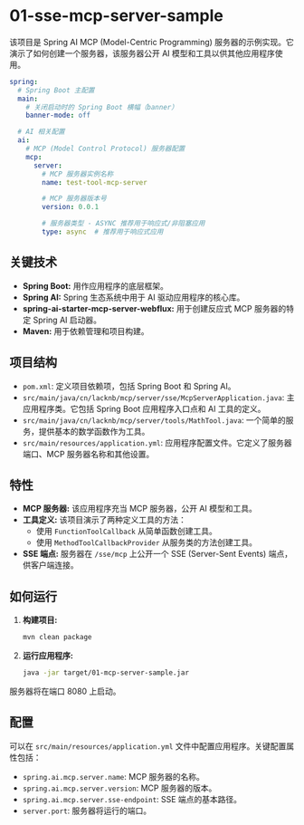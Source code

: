 # 01-sse-mcp-server-sample

该项目是 Spring AI MCP (Model-Centric Programming) 服务器的示例实现。它演示了如何创建一个服务器，该服务器公开 AI 模型和工具以供其他应用程序使用。

```yml
spring:
  # Spring Boot 主配置
  main:
    # 关闭启动时的 Spring Boot 横幅（banner）
    banner-mode: off

  # AI 相关配置
  ai:
    # MCP (Model Control Protocol) 服务器配置
    mcp:
      server:
        # MCP 服务器实例名称
        name: test-tool-mcp-server

        # MCP 服务器版本号
        version: 0.0.1

        # 服务器类型 - ASYNC 推荐用于响应式/非阻塞应用
        type: async  # 推荐用于响应式应用
```

## 关键技术

*   **Spring Boot:** 用作应用程序的底层框架。
*   **Spring AI:** Spring 生态系统中用于 AI 驱动应用程序的核心库。
*   **spring-ai-starter-mcp-server-webflux:** 用于创建反应式 MCP 服务器的特定 Spring AI 启动器。
*   **Maven:** 用于依赖管理和项目构建。

## 项目结构

*   `pom.xml`: 定义项目依赖项，包括 Spring Boot 和 Spring AI。
*   `src/main/java/cn/lacknb/mcp/server/sse/McpServerApplication.java`: 主应用程序类。它包括 Spring Boot 应用程序入口点和 AI 工具的定义。
*   `src/main/java/cn/lacknb/mcp/server/tools/MathTool.java`: 一个简单的服务，提供基本的数学函数作为工具。
*   `src/main/resources/application.yml`: 应用程序配置文件。它定义了服务器端口、MCP 服务器名称和其他设置。

## 特性

*   **MCP 服务器:** 该应用程序充当 MCP 服务器，公开 AI 模型和工具。
*   **工具定义:** 该项目演示了两种定义工具的方法：
    *   使用 `FunctionToolCallback` 从简单函数创建工具。
    *   使用 `MethodToolCallbackProvider` 从服务类的方法创建工具。
*   **SSE 端点:** 服务器在 `/sse/mcp` 上公开一个 SSE (Server-Sent Events) 端点，供客户端连接。

## 如何运行

1.  **构建项目:**
    ```bash
    mvn clean package
    ```
2.  **运行应用程序:**
    ```bash
    java -jar target/01-mcp-server-sample.jar
    ```
服务器将在端口 8080 上启动。

## 配置

可以在 `src/main/resources/application.yml` 文件中配置应用程序。关键配置属性包括：

*   `spring.ai.mcp.server.name`: MCP 服务器的名称。
*   `spring.ai.mcp.server.version`: MCP 服务器的版本。
*   `spring.ai.mcp.server.sse-endpoint`: SSE 端点的基本路径。
*   `server.port`: 服务器将运行的端口。